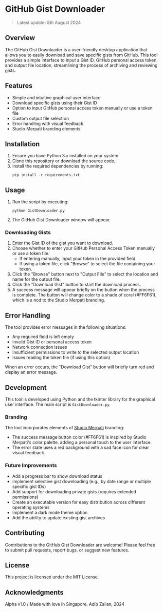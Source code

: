 # GitHub Gist Downloader
> Latest update: 8th August 2024

## Overview

The GitHub Gist Downloader is a user-friendly desktop application that allows you to easily download and save specific gists from GitHub. This tool provides a simple interface to input a Gist ID, GitHub personal access token, and output file location, streamlining the process of archiving and reviewing gists.

## Features

- Simple and intuitive graphical user interface
- Download specific gists using their Gist ID
- Option to input GitHub personal access token manually or use a token file
- Custom output file selection
- Error handling with visual feedback
- Studio Merpati branding elements

## Installation

1. Ensure you have Python 3.x installed on your system.
2. Clone this repository or download the source code.
3. Install the required dependencies by running:
   ```
   pip install -r requirements.txt
   ```

## Usage

1. Run the script by executing:
   ```
   python GistDownloader.py
   ```
2. The GitHub Gist Downloader window will appear.

### Downloading Gists

1. Enter the Gist ID of the gist you want to download.
2. Choose whether to enter your GitHub Personal Access Token manually or use a token file:
   - If entering manually, input your token in the provided field.
   - If using a token file, click "Browse" to select the file containing your token.
3. Click the "Browse" button next to "Output File" to select the location and name for the output file.
4. Click the "Download Gist" button to start the download process.
5. A success message will appear briefly on the button when the process is complete. The button will change color to a shade of coral (#FF6F61), which is a nod to the Studio Merpati branding.

## Error Handling

The tool provides error messages in the following situations:
- Any required field is left empty
- Invalid Gist ID or personal access token
- Network connection issues
- Insufficient permissions to write to the selected output location
- Issues reading the token file (if using this option)

When an error occurs, the "Download Gist" button will briefly turn red and display an error message.

## Development

This tool is developed using Python and the tkinter library for the graphical user interface. The main script is `GistDownloader.py`.

### Branding

The tool incorporates elements of [Studio Merpati](https://www.instagram.com/studio.merpati/?hl=en) branding:
- The success message button color (#FF6F61) is inspired by Studio Merpati's color palette, adding a personal touch to the user interface.
- The error state uses a red background with a sad face icon for clear visual feedback.

### Future Improvements

- Add a progress bar to show download status
- Implement selective gist downloading (e.g., by date range or multiple specific gist IDs)
- Add support for downloading private gists (requires extended permissions)
- Create an executable version for easy distribution across different operating systems
- Implement a dark mode theme option
- Add the ability to update existing gist archives

## Contributing

Contributions to the GitHub Gist Downloader are welcome! Please feel free to submit pull requests, report bugs, or suggest new features.

## License

This project is licensed under the MIT License.

## Acknowledgments

Alpha v1.0 / Made with love in Singapore, Adib Zailan, 2024
